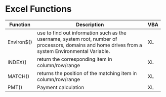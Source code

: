 # Excel Functions

| Function | Description | VBA |  
| -- | -- | -- |  
| Environ$()|use to find out information such as the username, system root, number of processors, domains and home drives from a system Environmental Variable. | XL |  
| INDEX()|return the corresponding item in column/row/range | XL |  
| MATCH()|returns the position of the matching item in column/row/range | XL |  
| PMT()|Payment calculation | XL |  

